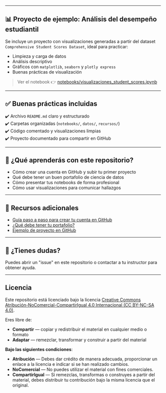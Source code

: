 
---

## 📊 Proyecto de ejemplo: Análisis del desempeño estudiantil

Se incluye un proyecto con visualizaciones generadas a partir del dataset `Comprehensive Student Scores Dataset`, ideal para practicar:

- Limpieza y carga de datos
- Análisis descriptivo
- Gráficos con `matplotlib`, `seaborn` y `plotly express`
- Buenas prácticas de visualización

> Ver el notebook 👉 [notebooks/visualizaciones_student_scores.ipynb](notebooks/visualizaciones_student_scores.ipynb)

---

## ✅ Buenas prácticas incluidas

✔️ Archivo `README.md` claro y estructurado  
✔️ Carpetas organizadas (`notebooks/`, `datos/`, `recursos/`)  
✔️ Código comentado y visualizaciones limpias  
✔️ Proyecto documentado para compartir en GitHub

---

## 📌 ¿Qué aprenderás con este repositorio?

- Cómo crear una cuenta en GitHub y subir tu primer proyecto
- Qué debe tener un buen portafolio de ciencia de datos
- Cómo presentar tus notebooks de forma profesional
- Cómo usar visualizaciones para comunicar hallazgos

---

## 🔗 Recursos adicionales

- [Guía paso a paso para crear tu cuenta en GitHub](pasos_github.html)
- [¿Qué debe tener tu portafolio?](contenido_portafolio.html)
- [Ejemplo de proyecto en GitHub](https://github.com/tuusuario/ejemplo-proyecto)

---

## 💬 ¿Tienes dudas?

Puedes abrir un "issue" en este repositorio o contactar a tu instructor para obtener ayuda.

---

## Licencia

Este repositorio está licenciado bajo la licencia [Creative Commons Atribución-NoComercial-CompartirIgual 4.0 Internacional (CC BY-NC-SA 4.0)](https://creativecommons.org/licenses/by-nc-sa/4.0/deed.es).

Eres libre de:

- **Compartir** — copiar y redistribuir el material en cualquier medio o formato
- **Adaptar** — remezclar, transformar y construir a partir del material

**Bajo las siguientes condiciones**:

- **Atribución** — Debes dar crédito de manera adecuada, proporcionar un enlace a la licencia e indicar si se han realizado cambios.
- **NoComercial** — No puedes utilizar el material con fines comerciales.
- **CompartirIgual** — Si remezclas, transformas o construyes a partir del material, debes distribuir tu contribución bajo la misma licencia que el original.


